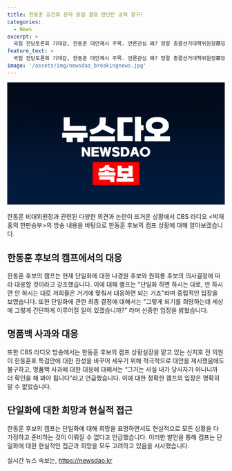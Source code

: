```yaml
---
title: 한동훈 김건희 문자 읽씹 결정 판단은 공적 창구!
categories:
  - News
excerpt: >
  국힘 전당토론회 기대감, 한동훈 대안제시 주목. 언론관심 왜? 정말 총괄선거대책위원장慕댔었다? 반응은? 의원진, 정확, 총선 현황 얘기 중. 국민의힘 대당대회, 토론회 준비 상황 파악 중. 向 가 국민의힘 당대표 후보? 중요 함, 대선, 당내 단일화? 기자 인터뷰에서 여러 관심사에 대한 명확한 입장을 전달하며 현 상황과 대응 대책을 설명한 신지호 전 의원.
feature_text: >
  국힘 전당토론회 기대감, 한동훈 대안제시 주목. 언론관심 왜? 정말 총괄선거대책위원장慕댔었다? 반응은? 의원진, 정확, 총선 현황 얘기 중. 국민의힘 대당대회, 토론회 준비 상황 파악 중. 向 가 국민의힘 당대표 후보? 중요 함, 대선, 당내 단일화? 기자 인터뷰에서 여러 관심사에 대한 명확한 입장을 전달하며 현 상황과 대응 대책을 설명한 신지호 전 의원.
image: '/assets/img/newsdao_breakingnews.jpg'
---
```


<p><img src="/assets/img/newsdao_breakingnews.jpg" alt="pcversion 속보" /></p>

<p>한동훈 비대위원장과 관련된 다양한 의견과 논란이 뜨거운 상황에서 CBS 라디오 &lt;박재홍의 한판승부&gt;의 방송 내용을 바탕으로 한동훈 후보의 캠프 상황에 대해 알아보겠습니다. </p>

<h2 data-ke-size="size26">한동훈 후보의 캠프에서의 대응</h2>

<p data-ke-size="size16">한동훈 후보의 캠프는 현재 단일화에 대한 나경원 후보와 원희룡 후보의 의사결정에 따라 대응할 것이라고 강조했습니다. 이에 대해 캠프는 "단일화 하면 하시는 대로, 안 하시면 안 하시는 대로 저희들은 거기에 맞춰서 대응하면 되는 거죠"라며 중립적인 입장을 보였습니다. 또한 단일화에 관한 최종 결정에 대해서는 "그렇게 되기를 희망하는데 세상에 그렇게 간단하게 이루어질 일이 있겠습니까?" 라며 신중한 입장을 밝혔습니다.</p>

<h2 data-ke-size="size26">명품백 사과와 대응</h2>

<p data-ke-size="size16">또한 CBS 라디오 방송에서는 한동훈 후보의 캠프 상황실장을 맡고 있는 신지호 전 의원이 한동훈표 특검안에 대한 찬성을 바꾸어 세우기 위해 적극적으로 대안을 제시했음에도 불구하고, 명품백 사과에 대한 대응에 대해서는 “그거는 사실 내가 당사자가 아니니까 더 확인을 해 봐야 됩니다"라고 언급했습니다. 이에 대한 정확한 캠프의 입장은 명확히 알 수 없었습니다.</p>

<h2 data-ke-size="size26">단일화에 대한 희망과 현실적 접근</h2>

<p data-ke-size="size16">한동훈 후보의 캠프는 단일화에 대해 희망을 표명하면서도 현실적으로 모든 상황을 다 가정하고 준비하는 것이 이뤄질 수 없다고 언급했습니다. 이러한 발언을 통해 캠프는 단일화에 대한 현실적인 접근과 희망을 모두 고려하고 있음을 시사했습니다.</p>
실시간 뉴스 속보는, <a href="https://newsdao.kr" rel="dofollow">https://newsdao.kr</a>


